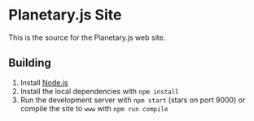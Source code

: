 Planetary.js Site
=================

This is the source for the Planetary.js web site.

Building
--------

1. Install [Node.js](http://nodejs.org/)
2. Install the local dependencies with `npm install`
3. Run the development server with `npm start` (stars on port 9000) or compile the site to `www` with `npm run compile`
